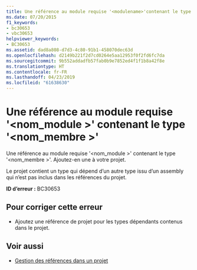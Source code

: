 ```yaml
---
title: Une référence au module requise '<modulename>'contenant le type'<membername>'
ms.date: 07/20/2015
f1_keywords:
- bc30653
- vbc30653
helpviewer_keywords:
- BC30653
ms.assetid: dad8a808-d7d3-4c80-91b1-458070dec63d
ms.openlocfilehash: d2149b221f2d7cd0264e5aa12953f0f2fd6fc7da
ms.sourcegitcommit: 9b552addadfb57fab0b9e7852ed4f1f1b8a42f8e
ms.translationtype: HT
ms.contentlocale: fr-FR
ms.lasthandoff: 04/23/2019
ms.locfileid: "61638630"
---
```

# <a name="reference-required-to-module-modulename-containing-the-type-membername"></a>Une référence au module requise '\<nom_module >' contenant le type '\<nom_membre >'
Une référence au module requise '\<nom_module >' contenant le type '\<nom_membre >'. Ajoutez-en une à votre projet.  
  
 Le projet contient un type qui dépend d’un autre type issu d’un assembly qui n’est pas inclus dans les références du projet.  
  
 **ID d’erreur :** BC30653  
  
## <a name="to-correct-this-error"></a>Pour corriger cette erreur  
  
- Ajoutez une référence de projet pour les types dépendants contenus dans le projet.  
  
## <a name="see-also"></a>Voir aussi

- [Gestion des références dans un projet](/visualstudio/ide/managing-references-in-a-project)
